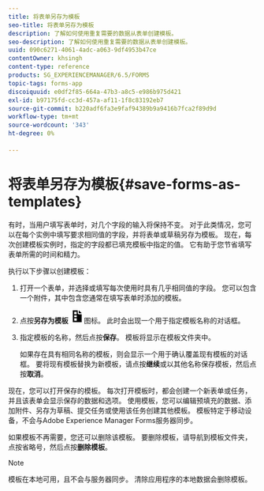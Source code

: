 ```yaml
---
title: 将表单另存为模板
seo-title: 将表单另存为模板
description: 了解如何使用重复需要的数据从表单创建模板。
seo-description: 了解如何使用重复需要的数据从表单创建模板。
uuid: 090c6271-4061-4adc-a063-9df4953b47ce
contentOwner: khsingh
content-type: reference
products: SG_EXPERIENCEMANAGER/6.5/FORMS
topic-tags: forms-app
discoiquuid: e0df2f85-664a-47b3-a8c5-e986b975d421
exl-id: b97175fd-cc3d-457a-af11-1f8c83192eb7
source-git-commit: b220adf6fa3e9faf94389b9a9416b7fca2f89d9d
workflow-type: tm+mt
source-wordcount: '343'
ht-degree: 0%

---
```


# 将表单另存为模板{#save-forms-as-templates}

有时，当用户填写表单时，对几个字段的输入将保持不变。 对于此类情况，您可以在每个实例中填写要求相同值的字段，并将表单或草稿另存为模板。 现在，每次创建模板实例时，指定的字段都已填充模板中指定的值。 它有助于您节省填写表单所需的时间和精力。

执行以下步骤以创建模板：

1. 打开一个表单，并选择或填写每次使用时具有几乎相同值的字段。 您可以包含一个附件，其中包含您通常在填写表单时添加的模板。
1. 点按&#x200B;**另存为模板** ![save_as_template](assets/save_as_template.png)图标。 此时会出现一个用于指定模板名称的对话框。
1. 指定模板的名称，然后点按&#x200B;**保存**。 模板将显示在模板文件夹中。

   如果存在具有相同名称的模板，则会显示一个用于确认覆盖现有模板的对话框。 要将现有模板替换为新模板，请点按&#x200B;**继续**&#x200B;或以其他名称保存模板，然后点按&#x200B;**取消**。

现在，您可以打开保存的模板。 每次打开模板时，都会创建一个新表单或任务，并且该表单会显示保存的数据和选项。 使用模板，您可以编辑预填充的数据、添加附件、另存为草稿、提交任务或使用该任务创建其他模板。 模板特定于移动设备，不会与Adobe Experience Manager Forms服务器同步。

如果模板不再需要，您还可以删除该模板。 要删除模板，请导航到模板文件夹，点按省略号，然后点按&#x200B;**删除模板**。

>[!NOTE]
>
>模板在本地可用，且不会与服务器同步。 清除应用程序的本地数据会删除模板。
